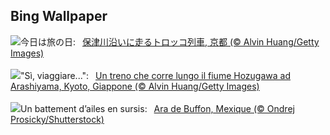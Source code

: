 ## Bing Wallpaper
![](https://www.bing.com/th?id=OHR.Arashiyama2025_JA-JP6326802936_UHD.jpg&w=1000)今日は旅の日:&nbsp;&ensp;[保津川沿いに走るトロッコ列車, 京都 (© Alvin Huang/Getty Images)](https://www.bing.com/th?id=OHR.Arashiyama2025_JA-JP6326802936_UHD.jpg)
<br><br/>
![](https://www.bing.com/th?id=OHR.Arashiyama2025_IT-IT8185963195_UHD.jpg&w=1000)"Sì, viaggiare...":&nbsp;&ensp;[Un treno che corre lungo il fiume Hozugawa ad Arashiyama, Kyoto, Giappone (© Alvin Huang/Getty Images)](https://www.bing.com/th?id=OHR.Arashiyama2025_IT-IT8185963195_UHD.jpg)
<br><br/>
![](https://www.bing.com/th?id=OHR.GreenMacaw_FR-FR5042488002_UHD.jpg&w=1000)Un battement d’ailes en sursis:&nbsp;&ensp;[Ara de Buffon, Mexique (© Ondrej Prosicky/Shutterstock)](https://www.bing.com/th?id=OHR.GreenMacaw_FR-FR5042488002_UHD.jpg)
<br><br/>
